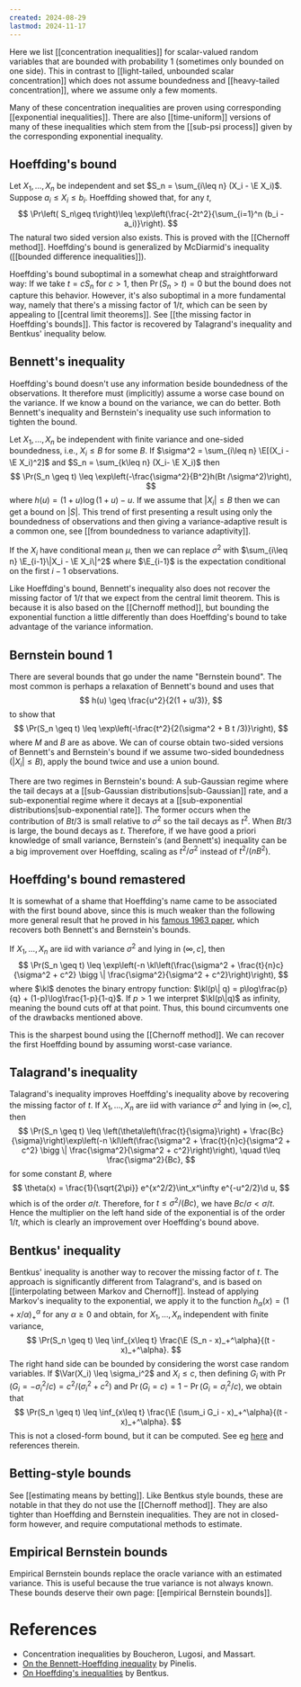 ```yaml
---
created: 2024-08-29
lastmod: 2024-11-17
---
```


Here we list [[concentration inequalities]] for scalar-valued random variables that are bounded with probability 1 (sometimes only bounded on one side). This in contrast to [[light-tailed, unbounded scalar concentration]] which does not assume boundedness and [[heavy-tailed concentration]], where we assume only a few moments. 

Many of these concentration inequalities are proven using corresponding [[exponential inequalities]]. There are also [[time-uniform]] versions of many of these inequalities which stem from the [[sub-psi process]] given by the corresponding exponential inequality. 

## Hoeffding's bound 
Let $X_1,\dots,X_n$ be independent and set $S_n = \sum_{i\leq n} (X_i - \E X_i)$. Suppose $a_i\leq X_i\leq b_i$. Hoeffding showed that, for any $t$,  
$$
\Pr\left( S_n\geq t\right)\leq \exp\left(\frac{-2t^2}{\sum_{i=1}^n (b_i - a_i)}\right).
$$
The natural two sided version also exists. This is proved with the [[Chernoff method]]. Hoeffding's bound is generalized by McDiarmid's inequality ([[bounded difference inequalities]]). 

Hoeffding's bound suboptimal in a somewhat cheap and straightforward way: If we take $t = cS_n$ for $c>1$, then $\Pr(S_n > t) = 0$ but the bound does not capture this behavior. However, it's also suboptimal in a more fundamental way, namely that there's a missing factor of $1/t$, which can be seen by appealing to [[central limit theorems]]. See [[the missing factor in Hoeffding's bounds]]. This factor is recovered by Talagrand's inequality and Bentkus' inequality below.

## Bennett's inequality 
Hoeffding's bound doesn't use any information beside boundedness of the observations. It therefore must (implicitly) assume a worse case bound on the variance. If we know a bound on the variance, we can do better. Both Bennett's inequality and Bernstein's inequality use such information to tighten the bound. 

Let $X_1,\dots,X_n$ be independent with finite variance and one-sided boundedness, i.e., $X_i\leq B$ for some $B$. If $\sigma^2 = \sum_{i\leq n} \E[(X_i - \E X_i)^2]$ and $S_n = \sum_{k\leq n} (X_i- \E X_i)$ then 
$$
\Pr(S_n \geq t) \leq \exp\left(-\frac{\sigma^2}{B^2}h(Bt /\sigma^2)\right),
$$
where $h(u) = ( 1 + u )\log(1 + u) - u$. If we assume that $|X_i|\leq B$ then we can get a bound on $|S|$. This trend of first presenting a result using only the boundedness of observations and then giving a variance-adaptive result is a common one, see [[from boundedness to variance adaptivity]]. 

If the $X_i$ have conditional mean $\mu$, then we can replace $\sigma^2$ with $\sum_{i\leq n} \E_{i-1}\|X_i - \E X_i\|^2$ where $\E_{i-1}$ is the expectation conditional on the first $i-1$ observations. 

Like Hoeffding's bound, Bennett's inequality also does not recover the missing factor of $1/t$ that we expect from the central limit theorem. This is because it is also based on the [[Chernoff method]], but bounding the exponential function a little differently than does Hoeffding's bound to take advantage of the variance information. 

## Bernstein bound 1 
There are several bounds that go under the name "Bernstein bound". The most common is perhaps a relaxation of Bennett's bound and uses that 
$$
h(u) \geq \frac{u^2}{2(1 + u/3)},
$$
to show that 
$$
\Pr(S_n \geq t) \leq \exp\left(-\frac{t^2}{2(\sigma^2 + B t /3)}\right),
$$
where $M$ and $B$ are as above. We can of course obtain two-sided versions of Bennett's and Bernstein's bound if we assume two-sided boundedness ($|X_i|\leq B$), apply the bound twice and use a union bound. 

There are two regimes in Bernstein's bound: A sub-Gaussian regime where the tail decays at a [[sub-Gaussian distributions|sub-Gaussian]] rate, and a sub-exponential regime where it decays at a [[sub-exponential distributions|sub-exponential rate]]. The former occurs when the contribution of $B t/3$ is small relative to $\sigma^2$ so the tail decays as $t^2$. When $B t/3$ is large, the bound decays as $t$. Therefore, if we have good a priori knowledge of small variance, Bernstein's (and Bennett's) inequality can be a big improvement over Hoeffding, scaling as $t^2/\sigma^2$ instead of $t^2/(nB^2)$.  

## Hoeffding's bound remastered 
It is somewhat of a shame that Hoeffding's name came to be associated with the first bound above, since this is much weaker than the following more general result that he proved in his [famous 1963 paper](https://www.jstor.org/stable/2282952), which recovers both Bennett's and Bernstein's bounds. 

If $X_1,\dots,X_n$ are iid with variance $\sigma^2$ and lying in $(\infty, c]$, then 
$$
\Pr(S_n \geq t) \leq \exp\left(-n \kl\left(\frac{\sigma^2 + \frac{t}{n}c}{\sigma^2 + c^2} \bigg \| \frac{\sigma^2}{\sigma^2 + c^2}\right)\right), 
$$
where $\kl$ denotes the binary entropy function: $\kl(p\| q) = p\log\frac{p}{q} + (1-p)\log\frac{1-p}{1-q}$. If $p>1$ we interpret $\kl(p\|q)$ as infinity, meaning the bound cuts off at that point. Thus, this bound circumvents one of the drawbacks mentioned above. 

This is the sharpest bound using the [[Chernoff method]]. We can recover the first Hoeffding bound by assuming worst-case variance. 

## Talagrand's inequality 
Talagrand's inequality improves Hoeffding's inequality above by recovering the missing factor of $t$. If $X_1,\dots,X_n$ are iid with variance $\sigma^2$ and lying in $(\infty, c]$, then 
$$
\Pr(S_n \geq t) \leq \left(\theta\left(\frac{t}{\sigma}\right) + \frac{Bc}{\sigma}\right)\exp\left(-n \kl\left(\frac{\sigma^2 + \frac{t}{n}c}{\sigma^2 + c^2} \bigg \| \frac{\sigma^2}{\sigma^2 + c^2}\right)\right), \quad t\leq \frac{\sigma^2}{Bc},
$$
for some constant $B$, where 
$$
\theta(x) = \frac{1}{\sqrt{2\pi}} e^{x^2/2}\int_x^\infty e^{-u^2/2}\d u,
$$
which is of the order $\sigma/t$. Therefore, for $t\leq \sigma^2/(Bc)$, we have $Bc/\sigma<\sigma/t$. Hence the multiplier on the left hand side of the exponential is of the order $1/t$, which is clearly an improvement over Hoeffding's bound above. 

## Bentkus' inequality 
Bentkus' inequality is another way to recover the missing factor of $t$. The approach is significantly different from Talagrand's, and is based on [[interpolating between Markov and Chernoff]]. Instead of applying Markov's inequality to the exponential, we apply it to the function $h_\alpha(x) = ( 1 + x/\alpha)_+^\alpha$ for any $\alpha \geq 0$ and obtain, for $X_1,\dots,X_n$ independent with finite variance, 
$$
\Pr(S_n \geq t) \leq \inf_{x\leq t} \frac{\E (S_n - x)_+^\alpha}{(t - x)_+^\alpha}.
$$
The right hand side can be bounded by considering the worst case random variables. If $\Var(X_i) \leq \sigma_i^2$ and $X_i \leq c$, then defining $G_i$ with $\Pr(G_i = - \sigma_i^2/c) = c^2 / (\sigma_i^2 + c^2)$ and $\Pr ( G_i = c) = 1 - \Pr(G_i = \sigma_i^2/c)$, we obtain that 
$$
\Pr(S_n \geq t) \leq \inf_{x\leq t} \frac{\E (\sum_i G_i - x)_+^\alpha}{(t - x)_+^\alpha}.
$$
This is not a closed-form bound, but it can be computed. See eg [here](http://www.numdam.org/article/AIHPB_2014__50_1_15_0.pdf) and references therein. 

## Betting-style bounds 
See [[estimating means by betting]]. Like Bentkus style bounds, these are notable in that they do not use the [[Chernoff method]]. They are also tighter than Hoeffding and Bernstein inequalities. They are not in closed-form however, and require computational methods to estimate. 

## Empirical Bernstein bounds 
Empirical Bernstein bounds replace the oracle variance with an estimated variance. This is useful because the true variance is not always known. These bounds deserve their own page: [[empirical Bernstein bounds]]. 

# References 
- Concentration inequalities by Boucheron, Lugosi, and Massart. 
- [On the Bennett-Hoeffding inequality](http://www.numdam.org/article/AIHPB_2014__50_1_15_0.pdf) by Pinelis. 
- [On Hoeffding's inequalities](https://arxiv.org/pdf/math/0410159) by Bentkus. 